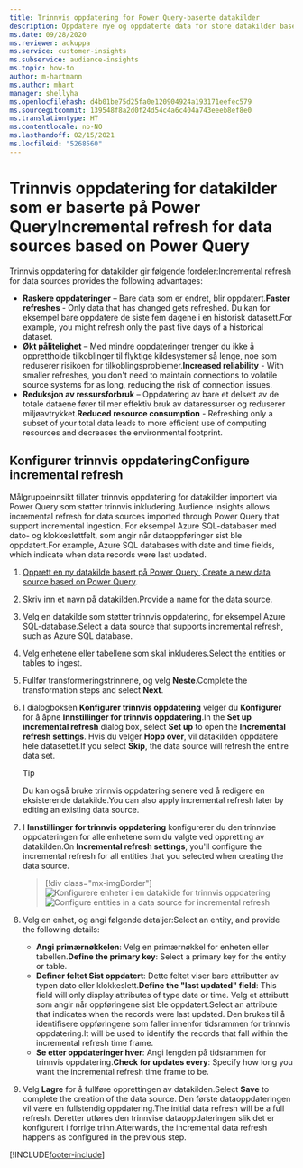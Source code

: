 ```yaml
---
title: Trinnvis oppdatering for Power Query-baserte datakilder
description: Oppdatere nye og oppdaterte data for store datakilder basert på Power Query.
ms.date: 09/28/2020
ms.reviewer: adkuppa
ms.service: customer-insights
ms.subservice: audience-insights
ms.topic: how-to
author: m-hartmann
ms.author: mhart
manager: shellyha
ms.openlocfilehash: d4b01be75d25fa0e120904924a193171eefec579
ms.sourcegitcommit: 139548f8a2d0f24d54c4a6c404a743eeeb8ef8e0
ms.translationtype: HT
ms.contentlocale: nb-NO
ms.lasthandoff: 02/15/2021
ms.locfileid: "5268560"
---
```

# <a name="incremental-refresh-for-data-sources-based-on-power-query"></a><span data-ttu-id="a5e29-103">Trinnvis oppdatering for datakilder som er baserte på Power Query</span><span class="sxs-lookup"><span data-stu-id="a5e29-103">Incremental refresh for data sources based on Power Query</span></span>

<span data-ttu-id="a5e29-104">Trinnvis oppdatering for datakilder gir følgende fordeler:</span><span class="sxs-lookup"><span data-stu-id="a5e29-104">Incremental refresh for data sources provides the following advantages:</span></span>

- <span data-ttu-id="a5e29-105">**Raskere oppdateringer** – Bare data som er endret, blir oppdatert.</span><span class="sxs-lookup"><span data-stu-id="a5e29-105">**Faster refreshes** - Only data that has changed gets refreshed.</span></span> <span data-ttu-id="a5e29-106">Du kan for eksempel bare oppdatere de siste fem dagene i en historisk datasett.</span><span class="sxs-lookup"><span data-stu-id="a5e29-106">For example, you might refresh only the past five days of a historical dataset.</span></span>
- <span data-ttu-id="a5e29-107">**Økt pålitelighet** – Med mindre oppdateringer trenger du ikke å opprettholde tilkoblinger til flyktige kildesystemer så lenge, noe som reduserer risikoen for tilkoblingsproblemer.</span><span class="sxs-lookup"><span data-stu-id="a5e29-107">**Increased reliability** - With smaller refreshes, you don't need to maintain connections to volatile source systems for as long, reducing the risk of connection issues.</span></span>
- <span data-ttu-id="a5e29-108">**Reduksjon av ressursforbruk** – Oppdatering av bare et delsett av de totale dataene fører til mer effektiv bruk av dataressurser og reduserer miljøavtrykket.</span><span class="sxs-lookup"><span data-stu-id="a5e29-108">**Reduced resource consumption** - Refreshing only a subset of your total data leads to more efficient use of computing resources and decreases the environmental footprint.</span></span>

## <a name="configure-incremental-refresh"></a><span data-ttu-id="a5e29-109">Konfigurer trinnvis oppdatering</span><span class="sxs-lookup"><span data-stu-id="a5e29-109">Configure incremental refresh</span></span>

<span data-ttu-id="a5e29-110">Målgruppeinnsikt tillater trinnvis oppdatering for datakilder importert via Power Query som støtter trinnvis inkludering.</span><span class="sxs-lookup"><span data-stu-id="a5e29-110">Audience insights allows incremental refresh for data sources imported through Power Query that support incremental ingestion.</span></span> <span data-ttu-id="a5e29-111">For eksempel Azure SQL-databaser med dato- og klokkeslettfelt, som angir når dataoppføringer sist ble oppdatert.</span><span class="sxs-lookup"><span data-stu-id="a5e29-111">For example, Azure SQL databases with date and time fields, which indicate when data records were last updated.</span></span>

1. <span data-ttu-id="a5e29-112">[Opprett en ny datakilde basert på Power Query ](connect-power-query.md).</span><span class="sxs-lookup"><span data-stu-id="a5e29-112">[Create a new data source based on Power Query](connect-power-query.md).</span></span>

1. <span data-ttu-id="a5e29-113">Skriv inn et navn på datakilden.</span><span class="sxs-lookup"><span data-stu-id="a5e29-113">Provide a name for the data source.</span></span>

1. <span data-ttu-id="a5e29-114">Velg en datakilde som støtter trinnvis oppdatering, for eksempel Azure SQL-database.</span><span class="sxs-lookup"><span data-stu-id="a5e29-114">Select a data source that supports incremental refresh, such as Azure SQL database.</span></span>

1. <span data-ttu-id="a5e29-115">Velg enhetene eller tabellene som skal inkluderes.</span><span class="sxs-lookup"><span data-stu-id="a5e29-115">Select the entities or tables to ingest.</span></span>

1. <span data-ttu-id="a5e29-116">Fullfør transformeringstrinnene, og velg **Neste**.</span><span class="sxs-lookup"><span data-stu-id="a5e29-116">Complete the transformation steps and select **Next**.</span></span>

1. <span data-ttu-id="a5e29-117">I dialogboksen **Konfigurer trinnvis oppdatering** velger du **Konfigurer** for å åpne **Innstillinger for trinnvis oppdatering**.</span><span class="sxs-lookup"><span data-stu-id="a5e29-117">In the **Set up incremental refresh** dialog box, select **Set up** to open the **Incremental refresh settings**.</span></span> <span data-ttu-id="a5e29-118">Hvis du velger **Hopp over**, vil datakilden oppdatere hele datasettet.</span><span class="sxs-lookup"><span data-stu-id="a5e29-118">If you select **Skip**, the data source will refresh the entire data set.</span></span>
   > [!TIP]
   > <span data-ttu-id="a5e29-119">Du kan også bruke trinnvis oppdatering senere ved å redigere en eksisterende datakilde.</span><span class="sxs-lookup"><span data-stu-id="a5e29-119">You can also apply incremental refresh later by editing an existing data source.</span></span>

1. <span data-ttu-id="a5e29-120">I **Innstillinger for trinnvis oppdatering** konfigurerer du den trinnvise oppdateringen for alle enhetene som du valgte ved oppretting av datakilden.</span><span class="sxs-lookup"><span data-stu-id="a5e29-120">On **Incremental refresh settings**, you'll configure the incremental refresh for all entities that you selected when creating the data source.</span></span>

   > [!div class="mx-imgBorder"]
   > <span data-ttu-id="a5e29-121">![Konfigurere enheter i en datakilde for trinnvis oppdatering](media/incremental-refresh-settings.png "Konfigurere enheter i en datakilde for trinnvis oppdatering")</span><span class="sxs-lookup"><span data-stu-id="a5e29-121">![Configure entities in a data source for incremental refresh](media/incremental-refresh-settings.png "Configure entities in a data source for incremental refresh")</span></span>

1. <span data-ttu-id="a5e29-122">Velg en enhet, og angi følgende detaljer:</span><span class="sxs-lookup"><span data-stu-id="a5e29-122">Select an entity, and provide the following details:</span></span>

   - <span data-ttu-id="a5e29-123">**Angi primærnøkkelen**: Velg en primærnøkkel for enheten eller tabellen.</span><span class="sxs-lookup"><span data-stu-id="a5e29-123">**Define the primary key**: Select a primary key for the entity or table.</span></span>
   - <span data-ttu-id="a5e29-124">**Definer feltet Sist oppdatert**: Dette feltet viser bare attributter av typen dato eller klokkeslett.</span><span class="sxs-lookup"><span data-stu-id="a5e29-124">**Define the "last updated" field**: This field will only display attributes of type date or time.</span></span> <span data-ttu-id="a5e29-125">Velg et attributt som angir når oppføringene sist ble oppdatert.</span><span class="sxs-lookup"><span data-stu-id="a5e29-125">Select an attribute that indicates when the records were last updated.</span></span> <span data-ttu-id="a5e29-126">Den brukes til å identifisere oppføringene som faller innenfor tidsrammen for trinnvis oppdatering.</span><span class="sxs-lookup"><span data-stu-id="a5e29-126">It will be used to identify the records that fall within the incremental refresh time frame.</span></span>
   - <span data-ttu-id="a5e29-127">**Se etter oppdateringer hver**: Angi lengden på tidsrammen for trinnvis oppdatering.</span><span class="sxs-lookup"><span data-stu-id="a5e29-127">**Check for updates every**: Specify how long you want the incremental refresh time frame to be.</span></span>

1. <span data-ttu-id="a5e29-128">Velg **Lagre** for å fullføre opprettingen av datakilden.</span><span class="sxs-lookup"><span data-stu-id="a5e29-128">Select **Save** to complete the creation of the data source.</span></span> <span data-ttu-id="a5e29-129">Den første dataoppdateringen vil være en fullstendig oppdatering.</span><span class="sxs-lookup"><span data-stu-id="a5e29-129">The initial data refresh will be a full refresh.</span></span> <span data-ttu-id="a5e29-130">Deretter utføres den trinnvise dataoppdateringen slik det er konfigurert i forrige trinn.</span><span class="sxs-lookup"><span data-stu-id="a5e29-130">Afterwards, the incremental data refresh happens as configured in the previous step.</span></span>


[!INCLUDE[footer-include](../includes/footer-banner.md)]
